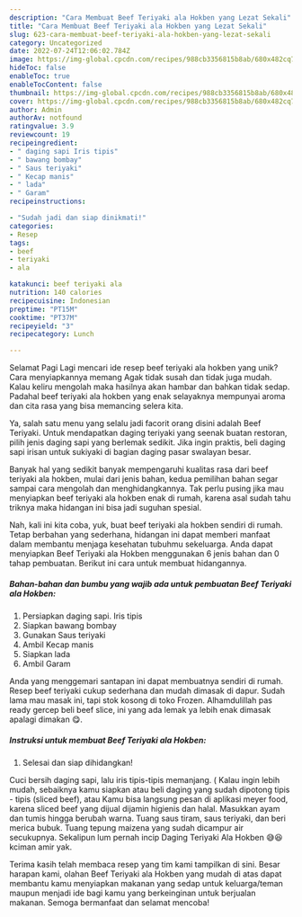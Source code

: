 ```yaml
---
description: "Cara Membuat Beef Teriyaki ala Hokben yang Lezat Sekali"
title: "Cara Membuat Beef Teriyaki ala Hokben yang Lezat Sekali"
slug: 623-cara-membuat-beef-teriyaki-ala-hokben-yang-lezat-sekali
category: Uncategorized
date: 2022-07-24T12:06:02.784Z
image: https://img-global.cpcdn.com/recipes/988cb3356815b8ab/680x482cq70/beef-teriyaki-ala-hokben-foto-resep-utama.jpg
hideToc: false
enableToc: true
enableTocContent: false
thumbnail: https://img-global.cpcdn.com/recipes/988cb3356815b8ab/680x482cq70/beef-teriyaki-ala-hokben-foto-resep-utama.jpg
cover: https://img-global.cpcdn.com/recipes/988cb3356815b8ab/680x482cq70/beef-teriyaki-ala-hokben-foto-resep-utama.jpg
author: Admin
authorAv: notfound
ratingvalue: 3.9
reviewcount: 19
recipeingredient:
- " daging sapi Iris tipis"
- " bawang bombay"
- " Saus teriyaki"
- " Kecap manis"
- " lada"
- " Garam"
recipeinstructions:

- "Sudah jadi dan siap dinikmati!"
categories:
- Resep
tags:
- beef
- teriyaki
- ala

katakunci: beef teriyaki ala 
nutrition: 140 calories
recipecuisine: Indonesian
preptime: "PT15M"
cooktime: "PT37M"
recipeyield: "3"
recipecategory: Lunch

---
```



Selamat Pagi Lagi mencari ide resep beef teriyaki ala hokben yang unik? Cara menyiapkannya memang Agak tidak susah dan tidak juga mudah. Kalau keliru mengolah maka hasilnya akan hambar dan bahkan tidak sedap. Padahal beef teriyaki ala hokben yang enak selayaknya mempunyai aroma dan cita rasa yang bisa memancing selera kita.


Ya, salah satu menu yang selalu jadi facorit orang disini adalah Beef Teriyaki. Untuk mendapatkan daging teriyaki yang seenak buatan restoran, pilih jenis daging sapi yang berlemak sedikit. Jika ingin praktis, beli daging sapi irisan untuk sukiyaki di bagian daging pasar swalayan besar.

Banyak hal yang sedikit banyak mempengaruhi kualitas rasa dari beef teriyaki ala hokben, mulai dari jenis bahan, kedua pemilihan bahan segar sampai cara mengolah dan menghidangkannya. Tak perlu pusing jika mau menyiapkan beef teriyaki ala hokben enak di rumah, karena asal sudah tahu triknya maka hidangan ini bisa jadi suguhan spesial.


Nah, kali ini kita coba, yuk, buat beef teriyaki ala hokben sendiri di rumah. Tetap berbahan yang sederhana, hidangan ini dapat memberi manfaat dalam membantu menjaga kesehatan tubuhmu sekeluarga. Anda dapat menyiapkan Beef Teriyaki ala Hokben menggunakan 6 jenis bahan dan 0 tahap pembuatan. Berikut ini cara untuk membuat hidangannya.

<!--inarticleads1-->

##### Bahan-bahan dan bumbu yang wajib ada untuk pembuatan Beef Teriyaki ala Hokben:

1. Persiapkan  daging sapi. Iris tipis
1. Siapkan  bawang bombay
1. Gunakan  Saus teriyaki
1. Ambil  Kecap manis
1. Siapkan  lada
1. Ambil  Garam


Anda yang menggemari santapan ini dapat membuatnya sendiri di rumah. Resep beef teriyaki cukup sederhana dan mudah dimasak di dapur. Sudah lama mau masak ini, tapi stok kosong di toko Frozen. Alhamdulillah pas ready gercep beli beef slice, ini yang ada lemak ya lebih enak dimasak apalagi dimakan 😋. 

<!--inarticleads2-->

##### Instruksi untuk membuat Beef Teriyaki ala Hokben:


1. Selesai dan siap dihidangkan!

Cuci bersih daging sapi, lalu iris tipis-tipis memanjang. ( Kalau ingin lebih mudah, sebaiknya kamu siapkan atau beli daging yang sudah dipotong tipis - tipis (sliced beef), atau Kamu bisa langsung pesan di aplikasi meyer food, karena sliced beef yang dijual dijamin higienis dan halal. Masukkan ayam dan tumis hingga berubah warna. Tuang saus tiram, saus teriyaki, dan beri merica bubuk. Tuang tepung maizena yang sudah dicampur air secukupnya. Sekalipun lum pernah incip Daging Teriyaki Ala Hokben 😅😆 kciman amir yak. 

Terima kasih telah membaca resep yang tim kami tampilkan di sini. Besar harapan kami, olahan Beef Teriyaki ala Hokben yang mudah di atas dapat membantu kamu menyiapkan makanan yang sedap untuk keluarga/teman maupun menjadi ide bagi kamu yang berkeinginan untuk berjualan makanan. Semoga bermanfaat dan selamat mencoba!
